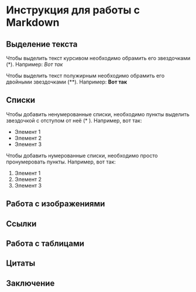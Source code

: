 # Инструкция для работы с Markdown

## Выделение текста

Чтобы выделить текст курсивом необходимо обрамить его звездочками (*). Например: *Вот так*

Чтобы выделить текст полужирным необходимо обрамить его двойными звездочками (**). Например: **Вот так**

## Списки

Чтобы добавить ненумерованные списки, необходимо пункты выделить звездочкой с отступом от неё (* ). Например, вот так:
* Элемент 1
* Элемент 2
* Элемент 3

Чтобы добавить нумерованные списки, необходимо просто пронумеровать пункты. Например, вот так:
1. Элемент 1
1. Элемент 2
1. Элемент 3

## Работа с изображениями

## Ссылки

## Работа с таблицами

## Цитаты

## Заключение
